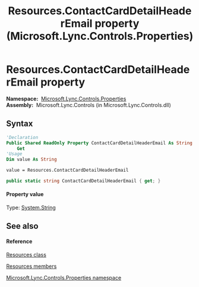 ﻿---
title: Resources.ContactCardDetailHeaderEmail property  (Microsoft.Lync.Controls.Properties)
TOCTitle: 'ContactCardDetailHeaderEmail property '
ms:assetid: P:Microsoft.Lync.Controls.Properties.Resources.ContactCardDetailHeaderEmail_DI_3_UC_OCS14MrefLyncWPF
ms:mtpsurl: https://msdn.microsoft.com/en-us/library/microsoft.lync.controls.properties.resources.contactcarddetailheaderemail_di_3_uc_ocs14mreflyncwpf(v=office.15)
ms:contentKeyID: 48594876
ms.date: 07/28/2014
mtps_version: v=office.15
f1_keywords:
- Microsoft.Lync.Controls.Properties.Resources.ContactCardDetailHeaderEmail
dev_langs:
- CSharp
- JScript
- VB
- other
---

# Resources.ContactCardDetailHeaderEmail property

**Namespace:**  [Microsoft.Lync.Controls.Properties](microsoft-lync-controls-properties-namespace_1.md)  
**Assembly:**  Microsoft.Lync.Controls (in Microsoft.Lync.Controls.dll)

## Syntax

``` vb
'Declaration
Public Shared ReadOnly Property ContactCardDetailHeaderEmail As String
    Get
'Usage
Dim value As String

value = Resources.ContactCardDetailHeaderEmail
```

``` csharp
public static string ContactCardDetailHeaderEmail { get; }
```

#### Property value

Type: [System.String](http://msdn2.microsoft.com/en-us/library/s1wwdcbf)  

## See also

#### Reference

[Resources class](resources-class-microsoft-lync-controls-properties_1.md)

[Resources members](resources-members-microsoft-lync-controls-properties_1.md)

[Microsoft.Lync.Controls.Properties namespace](microsoft-lync-controls-properties-namespace_1.md)

